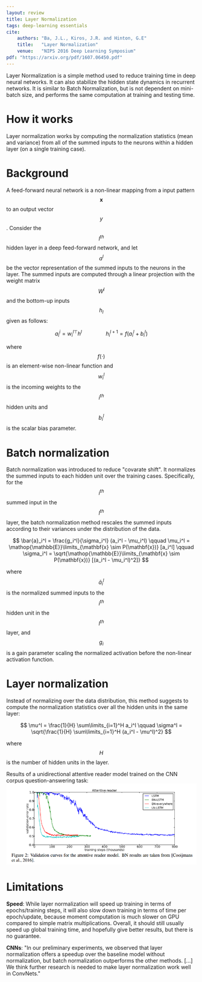 ```yaml
---
layout: review
title: Layer Normalization
tags: deep-learning essentials 
cite:
    authors: "Ba, J.L., Kiros, J.R. and Hinton, G.E"
    title:   "Layer Normalization"
    venue:   "NIPS 2016 Deep Learning Symposium"
pdf: "https://arxiv.org/pdf/1607.06450.pdf"
---
```


Layer Normalization is a simple method used to reduce training time in deep neural networks. It can also stabilize the hidden state dynamics in recurrent networks. It is similar to Batch Normalization, but is not dependent on mini-batch size, and performs the same computation at training and testing time.


# How it works
Layer normalization works by computing the normalization statistics (mean and variance) from all of the summed inputs to the neurons within a hidden layer (on a single training case).

# Background

A feed-forward neural network is a non-linear mapping from a input pattern $$\mathbf x$$ to an output vector $$y$$.
Consider the $$l^{th}$$ hidden layer in a deep feed-forward network, and let $$a^l$$ be the vector representation of the summed inputs to the neurons in the layer. 
The summed inputs are computed through a linear projection with the weight matrix $$W^l$$ and the bottom-up inputs $$h_l$$ given as follows:

$$ a^i_l = {w_i^l}^{\top} h^l  \qquad \qquad  h_i^{l+1} = f(a_i^l + b_i^l) $$

where $$f(\cdot)$$ is an element-wise non-linear function and $$w_i^l$$ is the incoming weights to the $$i^{th}$$ hidden units and $$b_i^l$$ is the scalar bias parameter.

# Batch normalization

Batch normalization was introduced to reduce "covarate shift". It normalizes the summed inputs to each hidden unit over the training cases. Specifically, for the $$i^{th}$$ summed input in the $$l^{th}$$ layer, the batch normalization method rescales the summed inputs according to their variances under the distribution of the data.

$$ \bar{a}_i^l = \frac{g_i^l}{\sigma_i^l} (a_i^l - \mu_i^l)  \qquad 
	\mu_i^l = \mathop{\mathbb{E}}\limits_{\mathbf{x} \sim P(\mathbf{x})} [a_i^l]  \qquad 
	\sigma_i^l = \sqrt{\mathop{\mathbb{E}}\limits_{\mathbf{x} \sim P(\mathbf{x})} [(a_i^l - \mu_i^l)^2]} $$

where $$\bar{a}_i^l$$ is the normalized summed inputs to the $$i^{th}$$ hidden unit in the $$l^{th}$$ layer, and $$g_i$$ is a gain parameter scaling the normalized activation before the non-linear activation function.

# Layer normalization

Instead of normalizing over the data distribution, this method suggests to compute the normalization statistics over all the hidden units in the same layer:

$$ \mu^l = \frac{1}{H} \sum\limits_{i=1}^H a_i^l  \qquad  \sigma^l = \sqrt{\frac{1}{H} \sum\limits_{i=1}^H (a_i^l - \mu^l)^2} $$

where $$H$$ is the number of hidden units in the layer.

Results of a unidirectional attentive reader model trained on the CNN corpus question-answering task: 
![](/deep-learning/images/layer-normalization/layer_norm_fig2.png)


# Limitations
**Speed**: While layer normalization will speed up training in terms of epochs/training steps, it will also slow down training in terms of time per epoch/update, because moment computation is much slower on GPU compared to simple matrix multiplications. Overall, it should still usually speed up global training time, and hopefully give better results, but there is no guarantee.

**CNNs**: "In our preliminary experiments, we observed that layer normalization offers a speedup over the baseline model without normalization, but batch normalization outperforms the other methods. [...] We think further research is needed to make layer normalization work well in ConvNets."